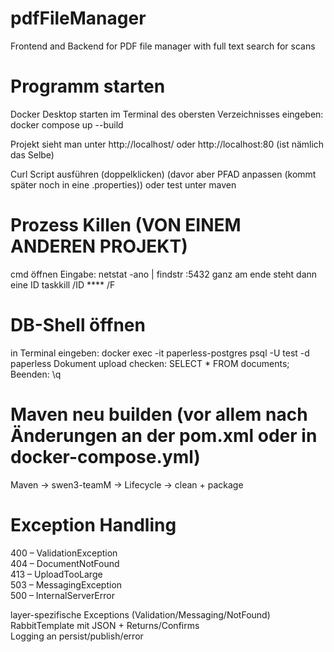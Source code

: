 # pdfFileManager
Frontend and Backend for PDF file manager with full text search for scans

# Programm starten
Docker Desktop starten
im Terminal des obersten Verzeichnisses eingeben: docker compose up --build

Projekt sieht man unter http://localhost/ oder http://localhost:80 (ist nämlich das Selbe)

Curl Script ausführen (doppelklicken) (davor aber PFAD anpassen (kommt später noch in eine .properties))
oder test unter maven

# Prozess Killen (VON EINEM ANDEREN PROJEKT)
cmd öffnen
Eingabe: netstat -ano | findstr :5432
ganz am ende steht dann eine ID
taskkill /ID **** /F

# DB-Shell öffnen
in Terminal eingeben: docker exec -it paperless-postgres psql -U test -d paperless
Dokument upload checken: SELECT * FROM documents;
Beenden: \q

# Maven neu builden (vor allem nach Änderungen an der pom.xml oder in docker-compose.yml)
Maven -> swen3-teamM -> Lifecycle -> clean + package

# Exception Handling 
400 – ValidationException  
404 – DocumentNotFound  
413 – UploadTooLarge  
503 – MessagingException  
500 – InternalServerError  

layer-spezifische Exceptions (Validation/Messaging/NotFound)  
RabbitTemplate mit JSON + Returns/Confirms  
Logging an persist/publish/error  
